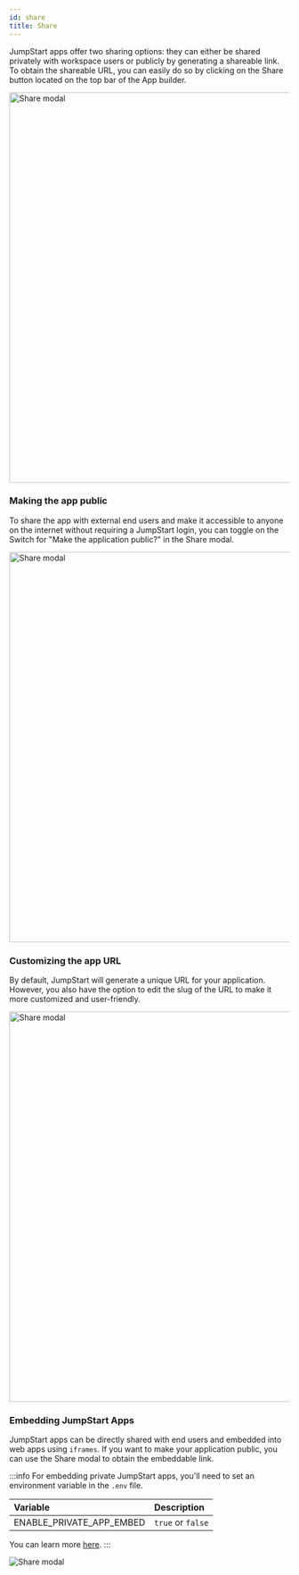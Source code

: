 ```yaml
---
id: share
title: Share
---
```


JumpStart apps offer two sharing options: they can either be shared privately with workspace users or publicly by generating a shareable link. To obtain the shareable URL, you can easily do so by clicking on the Share button located on the top bar of the App builder.

<div style={{textAlign: 'center'}}>

<img className="screenshot-full" src="/img/v2-beta/app-builder/share/sharenew.png" alt="Share modal" width='700'/>

</div>

### Making the app public

To share the app with external end users and make it accessible to anyone on the internet without requiring a JumpStart login, you can toggle on the Switch for "Make the application public?" in the Share modal.

<div style={{textAlign: 'center'}}>

<img className="screenshot-full" src="/img/v2-beta/app-builder/share/publicnew.png" alt="Share modal" width='700'/>

</div>

### Customizing the app URL

By default, JumpStart will generate a unique URL for your application. However, you also have the option to edit the slug of the URL to make it more customized and user-friendly.

<div style={{textAlign: 'center'}}>

<img className="screenshot-full" src="/img/v2-beta/app-builder/share/edit.png" alt="Share modal" width='700'/>

</div>

### Embedding JumpStart Apps

JumpStart apps can be directly shared with end users and embedded into web apps using `iframes`. If you want to make your application public, you can use the Share modal to obtain the embeddable link.

:::info
For embedding private JumpStart apps, you'll need to set an environment variable in the `.env` file.

| Variable        | Description                           |
|:-------------- |:------------------------------------ |
| ENABLE_PRIVATE_APP_EMBED | `true` or `false` |

You can learn more [here](/docs/setup/env-vars#enabling-embedding-of-private-apps).
:::

<div style={{textAlign: 'center'}}>

<img className="screenshot-full" src="/img/v2-beta/app-builder/share/embeddtj.gif" alt="Share modal" />

</div>